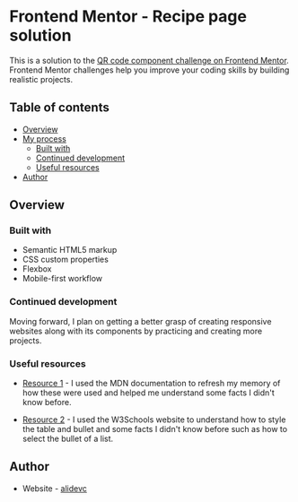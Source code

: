 # Frontend Mentor - Recipe page solution

This is a solution to the [QR code component challenge on Frontend Mentor](https://www.frontendmentor.io/challenges/qr-code-component-iux_sIO_H). Frontend Mentor challenges help you improve your coding skills by building realistic projects. 

## Table of contents

- [Overview](#overview)
  <!-- - [Links](#links) -->
- [My process](#my-process)
  - [Built with](#built-with)
  - [Continued development](#continued-development)
  - [Useful resources](#useful-resources)
- [Author](#author)

## Overview

<!-- ### Links

- Solution URL: [Add solution URL here](https://your-solution-url.com)
- Live Site URL: [Add live site URL here](https://your-live-site-url.com) -->

### Built with

- Semantic HTML5 markup
- CSS custom properties
- Flexbox
- Mobile-first workflow

### Continued development

Moving forward, I plan on getting a better grasp of creating responsive websites along with its components by practicing and creating more projects.

### Useful resources

- [Resource 1](https://developer.mozilla.org/en-US/docs/Web) - I used the MDN documentation to refresh my memory of how these were used and helped me understand some facts I didn't know before. 

- [Resource 2](https://www.w3schools.com/css/) - I used the W3Schools website to understand how to style the table and bullet and some facts I didn't know before such as how to select the bullet of a list. 


## Author

- Website - [alidevc](https://www.github.com/alidevc)
